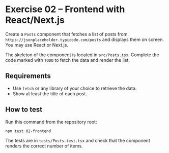 # Exercise 02 – Frontend with React/Next.js

Create a `Posts` component that fetches a list of posts from `https://jsonplaceholder.typicode.com/posts` and displays them on screen. You may use React or Next.js.

The skeleton of the component is located in `src/Posts.tsx`. Complete the code marked with `TODO` to fetch the data and render the list.

## Requirements

- Use `fetch` or any library of your choice to retrieve the data.
- Show at least the title of each post.

## How to test

Run this command from the repository root:

```bash
npm test 02-frontend
```

The tests are in `tests/Posts.test.tsx` and check that the component renders the correct number of items.

